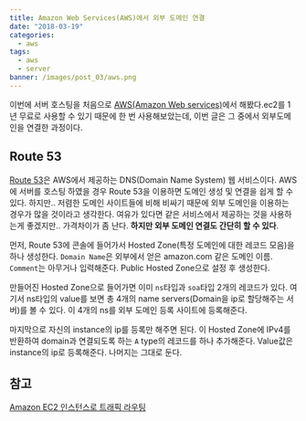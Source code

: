 ```yaml
---
title: Amazon Web Services(AWS)에서 외부 도메인 연결
date: "2018-03-19"
categories:
  - aws
tags:
  - aws
  - server
banner: /images/post_03/aws.png
---
```


이번에 서버 호스팅을 처음으로 [AWS(Amazon Web services)](https://aws.amazon.com/ko/)에서 해봤다.ec2를 1년 무료로 사용할 수 있기 때문에 한 번 사용해보았는데, 이번 글은 그 중에서 외부도메인을 연결한 과정이다.

## Route 53

[Route 53](https://console.aws.amazon.com/route53/home?region=ap-northeast-2)은 AWS에서 제공하는 DNS(Domain Name System) 웹 서비스이다. AWS에 서버를 호스팅 하였을 경우 Route 53을 이용하면 도메인 생성 및 연결을 쉽게 할 수 있다. 하지만.. 저렴한 도메인 사이트들에 비해 비싸기 때문에 외부 도메인을 이용하는 경우가 많을 것이라고 생각한다. 여유가 있다면 같은 서비스에서 제공하는 것을 사용하는게 좋겠지만.. 가격차이가 좀 난다. **하지만 외부 도메인 연결도 간단히 할 수 있다**.

먼저, Route 53에 콘솔에 들어가서 Hosted Zone(특정 도메인에 대한 레코드 모음)을 하나 생성한다. `Domain Name`은 외부에서 얻은 amazon.com 같은 도메인 이름. `Comment`는 아무거나 입력해준다. Public Hosted Zone으로 설정 후 생성한다.

만들어진 Hosted Zone으로 들어가면 이미 `ns`타입과 `soa`타입 2개의 레코드가 있다. 여기서 ns타입의 value를 보면 총 4개의 name servers(Domain을 ip로 할당해주는 서버)를 볼 수 있다. 이 4개의 ns를 외부 도메인 등록 사이트에 등록해준다.

마지막으로 자신의 instance의 ip를 등록만 해주면 된다. 이 Hosted Zone에 IPv4를 반환하여 domain과 연결되도록 하는 `A` type의 레코드를 하나 추가해준다. Value값은 instance의 ip로 등록해준다. 나머지는 그대로 둔다.

## 참고

[Amazon EC2 인스턴스로 트래픽 라우팅](https://docs.aws.amazon.com/ko_kr/Route53/latest/DeveloperGuide/routing-to-ec2-instance.html)
